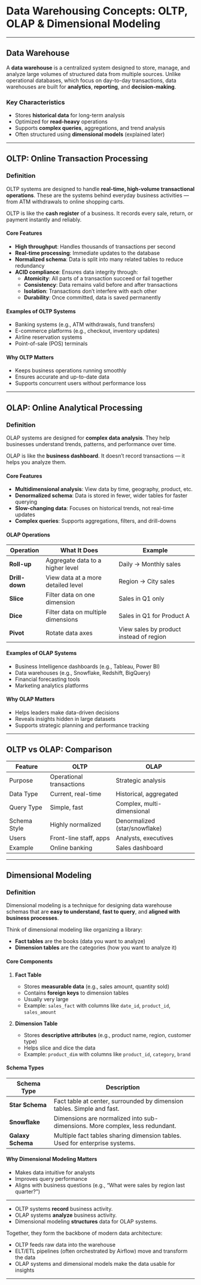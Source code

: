 
#  Data Warehousing Concepts: OLTP, OLAP & Dimensional Modeling

---

##  Data Warehouse

A **data warehouse** is a centralized system designed to store, manage, and analyze large volumes of structured data from multiple sources. Unlike operational databases, which focus on day-to-day transactions, data warehouses are built for **analytics**, **reporting**, and **decision-making**.

###  Key Characteristics
- Stores **historical data** for long-term analysis
- Optimized for **read-heavy** operations
- Supports **complex queries**, aggregations, and trend analysis
- Often structured using **dimensional models** (explained later)

---

##  OLTP: Online Transaction Processing

###  Definition
OLTP systems are designed to handle **real-time, high-volume transactional operations**. These are the systems behind everyday business activities — from ATM withdrawals to online shopping carts.


OLTP is like the **cash register** of a business. It records every sale, return, or payment instantly and reliably.

####  Core Features
- **High throughput**: Handles thousands of transactions per second
- **Real-time processing**: Immediate updates to the database
- **Normalized schema**: Data is split into many related tables to reduce redundancy
- **ACID compliance**: Ensures data integrity through:
  - **Atomicity**: All parts of a transaction succeed or fail together
  - **Consistency**: Data remains valid before and after transactions
  - **Isolation**: Transactions don’t interfere with each other
  - **Durability**: Once committed, data is saved permanently

####  Examples of OLTP Systems
- Banking systems (e.g., ATM withdrawals, fund transfers)
- E-commerce platforms (e.g., checkout, inventory updates)
- Airline reservation systems
- Point-of-sale (POS) terminals

####  Why OLTP Matters
- Keeps business operations running smoothly
- Ensures accurate and up-to-date data
- Supports concurrent users without performance loss

---

##  OLAP: Online Analytical Processing

###  Definition
OLAP systems are designed for **complex data analysis**. They help businesses understand trends, patterns, and performance over time.

OLAP is like the **business dashboard**. It doesn’t record transactions — it helps you analyze them.

#### Core Features
- **Multidimensional analysis**: View data by time, geography, product, etc.
- **Denormalized schema**: Data is stored in fewer, wider tables for faster querying
- **Slow-changing data**: Focuses on historical trends, not real-time updates
- **Complex queries**: Supports aggregations, filters, and drill-downs

####  OLAP Operations
| Operation   | What It Does | Example |
|-------------|--------------|---------|
| **Roll-up** | Aggregate data to a higher level | Daily → Monthly sales |
| **Drill-down** | View data at a more detailed level | Region → City sales |
| **Slice** | Filter data on one dimension | Sales in Q1 only |
| **Dice** | Filter data on multiple dimensions | Sales in Q1 for Product A |
| **Pivot** | Rotate data axes | View sales by product instead of region |

#### Examples of OLAP Systems
- Business Intelligence dashboards (e.g., Tableau, Power BI)
- Data warehouses (e.g., Snowflake, Redshift, BigQuery)
- Financial forecasting tools
- Marketing analytics platforms

#### Why OLAP Matters
- Helps leaders make data-driven decisions
- Reveals insights hidden in large datasets
- Supports strategic planning and performance tracking

---

## OLTP vs OLAP: Comparison

| Feature               | OLTP                              | OLAP                              |
|------------------------|-----------------------------------|-----------------------------------|
| Purpose                | Operational transactions          | Strategic analysis                |
| Data Type              | Current, real-time                | Historical, aggregated            |
| Query Type             | Simple, fast                      | Complex, multi-dimensional        |
| Schema Style           | Highly normalized                 | Denormalized (star/snowflake)     |
| Users                  | Front-line staff, apps            | Analysts, executives              |
| Example                | Online banking                    | Sales dashboard                   |

---

## Dimensional Modeling

### Definition
Dimensional modeling is a technique for designing data warehouse schemas that are **easy to understand**, **fast to query**, and **aligned with business processes**.


Think of dimensional modeling like organizing a library:
- **Fact tables** are the books (data you want to analyze)
- **Dimension tables** are the categories (how you want to analyze it)

#### Core Components

1. **Fact Table**
   - Stores **measurable data** (e.g., sales amount, quantity sold)
   - Contains **foreign keys** to dimension tables
   - Usually very large
   - Example: `sales_fact` with columns like `date_id`, `product_id`, `sales_amount`

2. **Dimension Table**
   - Stores **descriptive attributes** (e.g., product name, region, customer type)
   - Helps slice and dice the data
   - Example: `product_dim` with columns like `product_id`, `category`, `brand`

#### Schema Types

| Schema Type     | Description                                                                 |
|------------------|------------------------------------------------------------------------------|
| **Star Schema**  | Fact table at center, surrounded by dimension tables. Simple and fast.      |
| **Snowflake**    | Dimensions are normalized into sub-dimensions. More complex, less redundant.|
| **Galaxy Schema**| Multiple fact tables sharing dimension tables. Used for enterprise systems. |

#### Why Dimensional Modeling Matters
- Makes data intuitive for analysts
- Improves query performance
- Aligns with business questions (e.g., “What were sales by region last quarter?”)

---

- OLTP systems **record** business activity.
- OLAP systems **analyze** business activity.
- Dimensional modeling **structures** data for OLAP systems.

Together, they form the backbone of modern data architecture:
- OLTP feeds raw data into the warehouse
- ELT/ETL pipelines (often orchestrated by Airflow) move and transform the data
- OLAP systems and dimensional models make the data usable for insights

---
